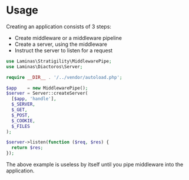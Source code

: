 # Usage

Creating an application consists of 3 steps:

- Create middleware or a middleware pipeline
- Create a server, using the middleware
- Instruct the server to listen for a request

```php
use Laminas\Stratigility\MiddlewarePipe;
use Laminas\Diactoros\Server;

require __DIR__ . '/../vendor/autoload.php';

$app    = new MiddlewarePipe();
$server = Server::createServer(
  [$app, 'handle'],
  $_SERVER,
  $_GET,
  $_POST,
  $_COOKIE,
  $_FILES
);

$server->listen(function ($req, $res) {
  return $res;
});
```

The above example is useless by itself until you pipe middleware into the application.
